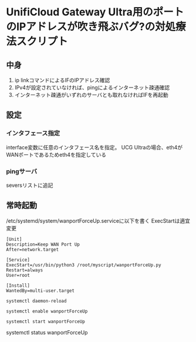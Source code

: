 # UnifiCloud Gateway Ultra用のポートのIPアドレスが吹き飛ぶバグ?の対処療法スクリプト

## 中身
1. ip linkコマンドによるIFのIPアドレス確認  
2. IPv4が設定されていなければ、pingによるインターネット疎通確認  
3. インターネット疎通がいずれのサーバとも取れなければIFを再起動

## 設定
### インタフェース指定 
interface変数に任意のインタフェース名を指定。
UCG Ultraの場合、eth4がWANポートであるためeth4を指定している

### pingサーバ
seversリストに追記

## 常時起動
/etc/systemd/system/wanportForceUp.serviceに以下を書く
ExecStartは適宜変更
~~~
[Unit]
Description=Keep WAN Port Up
After=network.target

[Service]
ExecStart=/usr/bin/python3 /root/myscript/wanportForceUp.py
Restart=always
User=root

[Install]
WantedBy=multi-user.target
~~~
~~~
systemctl daemon-reload
~~~
~~~
systemctl enable wanportForceUp
~~~
~~~
systemctl start wanportForceUp
~~~
systemctl status wanportForceUp
~~~
